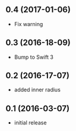 ## 0.4 (2017-01-06)

- Fix warning

## 0.3 (2016-18-09)

- Bump to Swift 3

## 0.2 (2016-17-07)

- added inner radius

## 0.1 (2016-03-07)

- initial release
